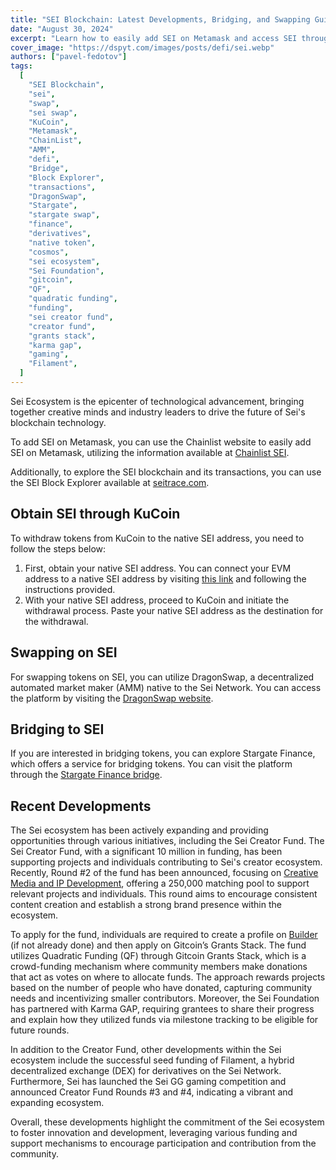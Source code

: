 ```yaml
---
title: "SEI Blockchain: Latest Developments, Bridging, and Swapping Guide"
date: "August 30, 2024"
excerpt: "Learn how to easily add SEI on Metamask and access SEI through KuCoin. Swap tokens on SEI using DragonSwap and bridge tokens through Stargate Finance."
cover_image: "https://dspyt.com/images/posts/defi/sei.webp"
authors: ["pavel-fedotov"]
tags:
  [
    "SEI Blockchain",
    "sei",
    "swap",
    "sei swap",
    "KuCoin",
    "Metamask",
    "ChainList",
    "AMM",
    "defi",
    "Bridge",
    "Block Explorer",
    "transactions",
    "DragonSwap",
    "Stargate",
    "stargate swap",
    "finance",
    "derivatives",
    "native token",
    "cosmos",
    "sei ecosystem",
    "Sei Foundation",
    "gitcoin",
    "QF",
    "quadratic funding",
    "funding",
    "sei creator fund",
    "creator fund",
    "grants stack",
    "karma gap",
    "gaming",
    "Filament",
  ]
---
```


Sei Ecosystem is the epicenter of technological advancement, bringing together creative minds and industry leaders to drive the future of Sei's blockchain technology.

To add SEI on Metamask, you can use the Chainlist website to easily add SEI on Metamask, utilizing the information available at [Chainlist SEI](https://chainlist.org/?chain=713715&search=SEI).

Additionally, to explore the SEI blockchain and its transactions, you can use the SEI Block Explorer available at [seitrace.com](https://seitrace.com).

## Obtain SEI through KuCoin

To withdraw tokens from KuCoin to the native SEI address, you need to follow the steps below:

1. First, obtain your native SEI address. You can connect your EVM address to a native SEI address by visiting [this link](https://app.sei.io/) and following the instructions provided.
2. With your native SEI address, proceed to KuCoin and initiate the withdrawal process. Paste your native SEI address as the destination for the withdrawal.

## Swapping on SEI

For swapping tokens on SEI, you can utilize DragonSwap, a decentralized automated market maker (AMM) native to the Sei Network. You can access the platform by visiting the [DragonSwap website](https://dragonswap.app/swap).

## Bridging to SEI

If you are interested in bridging tokens, you can explore Stargate Finance, which offers a service for bridging tokens. You can visit the platform through the [Stargate Finance bridge](https://stargate.finance/bridge).

## Recent Developments

The Sei ecosystem has been actively expanding and providing opportunities through various initiatives, including the Sei Creator Fund. The Sei Creator Fund, with a significant 10 million in funding, has been supporting projects and individuals contributing to Sei's creator ecosystem. Recently, Round #2 of the fund has been announced, focusing on [Creative Media and IP Development](https://blog.sei.io/sei-creator-fund-round-2-creative-media-and-ip-development), offering a 250,000 matching pool to support relevant projects and individuals. This round aims to encourage consistent content creation and establish a strong brand presence within the ecosystem.

To apply for the fund, individuals are required to create a profile on [Builder](https://builder.gitcoin.co/#/chains/1329/rounds/9) (if not already done) and then apply on Gitcoin’s Grants Stack. The fund utilizes Quadratic Funding (QF) through Gitcoin Grants Stack, which is a crowd-funding mechanism where community members make donations that act as votes on where to allocate funds. The approach rewards projects based on the number of people who have donated, capturing community needs and incentivizing smaller contributors. Moreover, the Sei Foundation has partnered with Karma GAP, requiring grantees to share their progress and explain how they utilized funds via milestone tracking to be eligible for future rounds.

In addition to the Creator Fund, other developments within the Sei ecosystem include the successful seed funding of Filament, a hybrid decentralized exchange (DEX) for derivatives on the Sei Network. Furthermore, Sei has launched the Sei GG gaming competition and announced Creator Fund Rounds #3 and #4, indicating a vibrant and expanding ecosystem.

Overall, these developments highlight the commitment of the Sei ecosystem to foster innovation and development, leveraging various funding and support mechanisms to encourage participation and contribution from the community.
